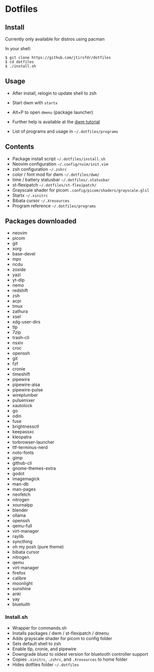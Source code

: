 # Dotfiles

## Install
Currently only available for distros using pacman

In your shell:

```
$ git clone https://github.com/jtirsfdr/dotfiles
$ cd dotfiles
$ ./install.sh
```

## Usage
- After install, relogin to update shell to zsh

- Start dwm with ```startx```

- Alt+P to open ```dmenu``` (package launcher)

- Further help is available at the [dwm tutorial](https://dwm.suckless.org/tutorial/)

- List of programs and usage in ```~/.dotfiles/programs```

## Contents
- Package install script ```~/.dotfiles/install.sh```
- Neovim configuration ```~/.config/nvim/init.vim```
- zsh configuration ```~/.zshrc```
- color / font mod for dwm ```~/.dotfiles/dwm/```
- time / battery statusbar ```~/.dotfiles/.statusbar```
- st-flexipatch  ```~/.dotfiles/st-flexipatch/```
- Grayscale shader for picom ```.config/picom/shaders/grayscale.glsl```
- Startx ```~/.xinitrc```
- Bibata cursor ```~/.Xresources```
- Program reference ```~/.dotfiles/programs```

## Packages downloaded
- neovim  
- picom  
- git 
- xorg 
- base-devel 
- mpv 
- ncdu 
- zoxide 
- yazi 
- yt-dlp 
- nemo 
- redshift 
- zsh 
- acpi 
- tmux 
- zathura 
- xsel 
- xdg-user-dirs 
- tlp 
- 7zip 
- trash-cli 
- nsxiv 
- croc 
- openssh 
- git 
- fzf 
- cronie 
- timeshift 
- pipewire 
- pipewire-alsa 
- pipewire-pulse 
- wireplumber 
- pulsemixer 
- xautolock 
- go 
- odin 
- fuse 
- brightnessctl 
- keepassxc 
- kleopatra 
- torbrowser-launcher 
- ttf-terminus-nerd 
- noto-fonts 
- gimp 
- github-cli 
- gnome-themes-extra 
- godot 
- imagemagick 
- man-db 
- man-pages 
- neofetch 
- nitrogen 
- xournalpp 
- blender 
- ollama 
- openssh 
- qemu-full 
- virt-manager 
- raylib 
- syncthing 
- oh my posh (pure theme)
- bibata cursor
- nitrogen
- qemu
- virt-manager
- firefox
- calibre
- moonlight
- sunshine
- anki
- yay
- bluetuith

### Install.sh
- Wrapper for commands.sh
- Installs packages / dwm / st-flexipatch / dmenu
- Adds grayscale shader for picom to config folder
- Sets default shell to zsh 
- Enable tlp, cronie, and pipewire
- Downgrade bluez to oldest version for bluetooth controller support
- Copies ```.xinitrc```, ```.zshrc```, and ```.Xresources``` to home folder
- Hides dotfiles folder ```~/.dotfiles```

